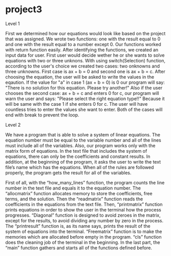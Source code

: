 # project3

Level 1

First we determined how our equations would look like based on the project that was assigned. We wrote two functions: one with the result equal to 0 and one with the result equal to a number except 0.
Our functions worked with return function easily. After identifying the functions, we created an input data for user. First user would decide wether he or she wants to solve equations with two or three unknons.
With using switch(Selection) function, according to the user's choice we created two cases: two onknowns and three unknowns.
First case is ax + b = 0 and second one is ax + b = c. 
After choosing the equation, the user will be asked to write the values in the eqaution. 
If the value for "a" in case 1 (ax + b = 0) is 0 our program will say: "There is no solution for this equation. Please try another!" 
Also if the user chooses the second case: ax + b = c and enters 0 for c, our program will warn the user and says: "Please select the right equation type!!" Because it will be same with the case 1 if she enters 0 for c. 
The user will have countless tries to enter the values she want to enter. 
Both of the cases will end with break to prevent the loop. 


Level 2

We have a program that is able to solve a system of linear equations. The equation number must be equal to the variable number and all of the lines must include all of the variables. Also, our program works only with the matrix form of equations. In the text file that includes the system of equations, there can only be the coefficients and constant results. In addition, at the beginning of the program, it asks the user to write the text file’s name which has the equations. When all of the rules are followed properly, the program gets the result for all of the variables. 

First of all, with the “how_many_lines” function, the program counts the line number in the text file and equals it to the equation number. The “allocmatrix” function allocates memory to store the coefficients, free terms, and the solution. Then the “readmatrix” function reads the coefficients in the equations from the text file. Then, “printmatrix” function prints equations in order to show the user in the terminal how the process progresses. “Diagonal” function is designed to avoid zeroes in the matrix, except for the results, to avoid dividing any number by zero in the process. The “printresult” function is, as its name says, prints the result of the system of equations into the terminal. “Freematrix” function is to make the memories which are allocated before empty in the program. “cls” function does the cleaning job of the terminal in the beginning. In the last part, the “main” function gathers and starts all of the functions defined before. 
